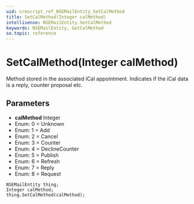 ```yaml
---
uid: crmscript_ref_NSEMailEntity_SetCalMethod
title: SetCalMethod(Integer calMethod)
intellisense: NSEMailEntity.SetCalMethod
keywords: NSEMailEntity, GetCalMethod
so.topic: reference
---
```


# SetCalMethod(Integer calMethod)

Method stored in the associated iCal appointment. Indicates if the iCal data is a reply, counter proposal etc.

## Parameters

* **calMethod** Integer
* Enum: 0 = Unknown
* Enum: 1 = Add
* Enum: 2 = Cancel
* Enum: 3 = Counter
* Enum: 4 = DeclineCounter
* Enum: 5 = Publish
* Enum: 6 = Refresh
* Enum: 7 = Reply
* Enum: 8 = Request

```crmscript
NSEMailEntity thing;
Integer calMethod;
thing.SetCalMethod(calMethod);
```

